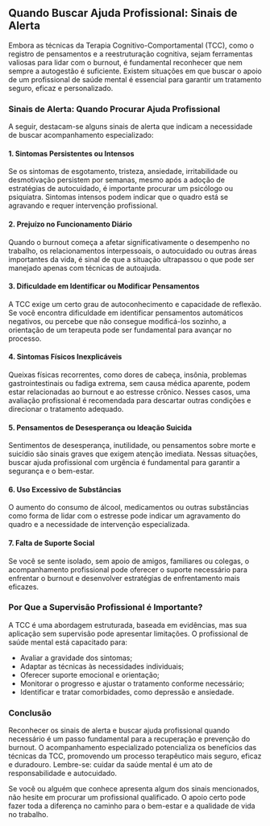 
## Quando Buscar Ajuda Profissional: Sinais de Alerta

Embora as técnicas da Terapia Cognitivo-Comportamental (TCC), como o registro de pensamentos e a reestruturação cognitiva, sejam ferramentas valiosas para lidar com o burnout, é fundamental reconhecer que nem sempre a autogestão é suficiente. Existem situações em que buscar o apoio de um profissional de saúde mental é essencial para garantir um tratamento seguro, eficaz e personalizado.

### Sinais de Alerta: Quando Procurar Ajuda Profissional

A seguir, destacam-se alguns sinais de alerta que indicam a necessidade de buscar acompanhamento especializado:

#### 1. **Sintomas Persistentes ou Intensos**
Se os sintomas de esgotamento, tristeza, ansiedade, irritabilidade ou desmotivação persistem por semanas, mesmo após a adoção de estratégias de autocuidado, é importante procurar um psicólogo ou psiquiatra. Sintomas intensos podem indicar que o quadro está se agravando e requer intervenção profissional.

#### 2. **Prejuízo no Funcionamento Diário**
Quando o burnout começa a afetar significativamente o desempenho no trabalho, os relacionamentos interpessoais, o autocuidado ou outras áreas importantes da vida, é sinal de que a situação ultrapassou o que pode ser manejado apenas com técnicas de autoajuda.

#### 3. **Dificuldade em Identificar ou Modificar Pensamentos**
A TCC exige um certo grau de autoconhecimento e capacidade de reflexão. Se você encontra dificuldade em identificar pensamentos automáticos negativos, ou percebe que não consegue modificá-los sozinho, a orientação de um terapeuta pode ser fundamental para avançar no processo.

#### 4. **Sintomas Físicos Inexplicáveis**
Queixas físicas recorrentes, como dores de cabeça, insônia, problemas gastrointestinais ou fadiga extrema, sem causa médica aparente, podem estar relacionadas ao burnout e ao estresse crônico. Nesses casos, uma avaliação profissional é recomendada para descartar outras condições e direcionar o tratamento adequado.

#### 5. **Pensamentos de Desesperança ou Ideação Suicida**
Sentimentos de desesperança, inutilidade, ou pensamentos sobre morte e suicídio são sinais graves que exigem atenção imediata. Nessas situações, buscar ajuda profissional com urgência é fundamental para garantir a segurança e o bem-estar.

#### 6. **Uso Excessivo de Substâncias**
O aumento do consumo de álcool, medicamentos ou outras substâncias como forma de lidar com o estresse pode indicar um agravamento do quadro e a necessidade de intervenção especializada.

#### 7. **Falta de Suporte Social**
Se você se sente isolado, sem apoio de amigos, familiares ou colegas, o acompanhamento profissional pode oferecer o suporte necessário para enfrentar o burnout e desenvolver estratégias de enfrentamento mais eficazes.

### Por Que a Supervisão Profissional é Importante?

A TCC é uma abordagem estruturada, baseada em evidências, mas sua aplicação sem supervisão pode apresentar limitações. O profissional de saúde mental está capacitado para:

- Avaliar a gravidade dos sintomas;
- Adaptar as técnicas às necessidades individuais;
- Oferecer suporte emocional e orientação;
- Monitorar o progresso e ajustar o tratamento conforme necessário;
- Identificar e tratar comorbidades, como depressão e ansiedade.

### Conclusão

Reconhecer os sinais de alerta e buscar ajuda profissional quando necessário é um passo fundamental para a recuperação e prevenção do burnout. O acompanhamento especializado potencializa os benefícios das técnicas da TCC, promovendo um processo terapêutico mais seguro, eficaz e duradouro. Lembre-se: cuidar da saúde mental é um ato de responsabilidade e autocuidado.

Se você ou alguém que conhece apresenta algum dos sinais mencionados, não hesite em procurar um profissional qualificado. O apoio certo pode fazer toda a diferença no caminho para o bem-estar e a qualidade de vida no trabalho.
```

